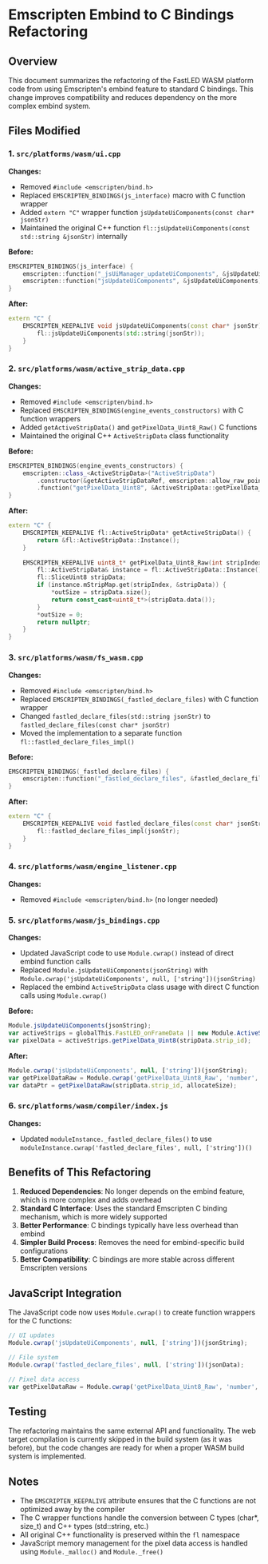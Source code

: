# Emscripten Embind to C Bindings Refactoring

## Overview

This document summarizes the refactoring of the FastLED WASM platform code from using Emscripten's embind feature to standard C bindings. This change improves compatibility and reduces dependency on the more complex embind system.

## Files Modified

### 1. `src/platforms/wasm/ui.cpp`

**Changes:**
- Removed `#include <emscripten/bind.h>`
- Replaced `EMSCRIPTEN_BINDINGS(js_interface)` macro with C function wrapper
- Added `extern "C"` wrapper function `jsUpdateUiComponents(const char* jsonStr)`
- Maintained the original C++ function `fl::jsUpdateUiComponents(const std::string &jsonStr)` internally

**Before:**
```cpp
EMSCRIPTEN_BINDINGS(js_interface) {
    emscripten::function("_jsUiManager_updateUiComponents", &jsUpdateUiComponents);
    emscripten::function("jsUpdateUiComponents", &jsUpdateUiComponents);
}
```

**After:**
```cpp
extern "C" {
    EMSCRIPTEN_KEEPALIVE void jsUpdateUiComponents(const char* jsonStr) {
        fl::jsUpdateUiComponents(std::string(jsonStr));
    }
}
```

### 2. `src/platforms/wasm/active_strip_data.cpp`

**Changes:**
- Removed `#include <emscripten/bind.h>`
- Replaced `EMSCRIPTEN_BINDINGS(engine_events_constructors)` with C function wrappers
- Added `getActiveStripData()` and `getPixelData_Uint8_Raw()` C functions
- Maintained the original C++ `ActiveStripData` class functionality

**Before:**
```cpp
EMSCRIPTEN_BINDINGS(engine_events_constructors) {
    emscripten::class_<ActiveStripData>("ActiveStripData")
        .constructor(&getActiveStripDataRef, emscripten::allow_raw_pointers())
        .function("getPixelData_Uint8", &ActiveStripData::getPixelData_Uint8);
}
```

**After:**
```cpp
extern "C" {
    EMSCRIPTEN_KEEPALIVE fl::ActiveStripData* getActiveStripData() {
        return &fl::ActiveStripData::Instance();
    }
    
    EMSCRIPTEN_KEEPALIVE uint8_t* getPixelData_Uint8_Raw(int stripIndex, size_t* outSize) {
        fl::ActiveStripData& instance = fl::ActiveStripData::Instance();
        fl::SliceUint8 stripData;
        if (instance.mStripMap.get(stripIndex, &stripData)) {
            *outSize = stripData.size();
            return const_cast<uint8_t*>(stripData.data());
        }
        *outSize = 0;
        return nullptr;
    }
}
```

### 3. `src/platforms/wasm/fs_wasm.cpp`

**Changes:**
- Removed `#include <emscripten/bind.h>`
- Replaced `EMSCRIPTEN_BINDINGS(_fastled_declare_files)` with C function wrapper
- Changed `fastled_declare_files(std::string jsonStr)` to `fastled_declare_files(const char* jsonStr)`
- Moved the implementation to a separate function `fl::fastled_declare_files_impl()`

**Before:**
```cpp
EMSCRIPTEN_BINDINGS(_fastled_declare_files) {
    emscripten::function("_fastled_declare_files", &fastled_declare_files);
}
```

**After:**
```cpp
extern "C" {
    EMSCRIPTEN_KEEPALIVE void fastled_declare_files(const char* jsonStr) {
        fl::fastled_declare_files_impl(jsonStr);
    }
}
```

### 4. `src/platforms/wasm/engine_listener.cpp`

**Changes:**
- Removed `#include <emscripten/bind.h>` (no longer needed)

### 5. `src/platforms/wasm/js_bindings.cpp`

**Changes:**
- Updated JavaScript code to use `Module.cwrap()` instead of direct embind function calls
- Replaced `Module.jsUpdateUiComponents(jsonString)` with `Module.cwrap('jsUpdateUiComponents', null, ['string'])(jsonString)`
- Replaced the embind `ActiveStripData` class usage with direct C function calls using `Module.cwrap()`

**Before:**
```javascript
Module.jsUpdateUiComponents(jsonString);
var activeStrips = globalThis.FastLED_onFrameData || new Module.ActiveStripData();
var pixelData = activeStrips.getPixelData_Uint8(stripData.strip_id);
```

**After:**
```javascript
Module.cwrap('jsUpdateUiComponents', null, ['string'])(jsonString);
var getPixelDataRaw = Module.cwrap('getPixelData_Uint8_Raw', 'number', ['number', 'number']);
var dataPtr = getPixelDataRaw(stripData.strip_id, allocateSize);
```

### 6. `src/platforms/wasm/compiler/index.js`

**Changes:**
- Updated `moduleInstance._fastled_declare_files()` to use `moduleInstance.cwrap('fastled_declare_files', null, ['string'])()`

## Benefits of This Refactoring

1. **Reduced Dependencies**: No longer depends on the embind feature, which is more complex and adds overhead
2. **Standard C Interface**: Uses the standard Emscripten C binding mechanism, which is more widely supported
3. **Better Performance**: C bindings typically have less overhead than embind
4. **Simpler Build Process**: Removes the need for embind-specific build configurations
5. **Better Compatibility**: C bindings are more stable across different Emscripten versions

## JavaScript Integration

The JavaScript code now uses `Module.cwrap()` to create function wrappers for the C functions:

```javascript
// UI updates
Module.cwrap('jsUpdateUiComponents', null, ['string'])(jsonString);

// File system
Module.cwrap('fastled_declare_files', null, ['string'])(jsonData);

// Pixel data access
var getPixelDataRaw = Module.cwrap('getPixelData_Uint8_Raw', 'number', ['number', 'number']);
```

## Testing

The refactoring maintains the same external API and functionality. The web target compilation is currently skipped in the build system (as it was before), but the code changes are ready for when a proper WASM build system is implemented.

## Notes

- The `EMSCRIPTEN_KEEPALIVE` attribute ensures that the C functions are not optimized away by the compiler
- The C wrapper functions handle the conversion between C types (char*, size_t) and C++ types (std::string, etc.)
- All original C++ functionality is preserved within the `fl` namespace
- JavaScript memory management for the pixel data access is handled using `Module._malloc()` and `Module._free()`
